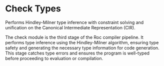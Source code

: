 # Check Types

Performs Hindley-Milner type inference with constraint solving and unification on the Canonical Intermediate Representation (CIR).

The check module is the third stage of the Roc compiler pipeline. It performs type inference using the Hindley-Milner algorithm, ensuring type safety and generating the necessary type information for code generation. This stage catches type errors and ensures the program is well-typed before proceeding to evaluation or compilation.
